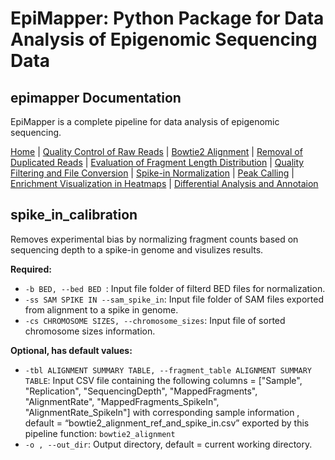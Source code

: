 # EpiMapper: Python Package for Data Analysis of Epigenomic Sequencing Data
## epimapper Documentation

EpiMapper is a complete pipeline for data analysis of epigenomic sequencing.


[Home](README.md) | [Quality Control of Raw Reads](docs/fastqc.md) | [Bowtie2 Alignment](docs/bowtie2_alignment.md) | [Removal of Duplicated Reads](docs/remove_duplicates.md) | [Evaluation of Fragment Length Distribution](docs/fragment_length.md) | [Quality Filtering and File Conversion](docs/filtering.md) | [Spike-in Normalization](docs/spike_in_calibration.md) | [Peak Calling](docs/peak_calling.md) | [Enrichment Visualization in Heatmaps](docs/heatmaps.md) | [Differential Analysis and Annotaion](docs/differential_analysis.md)

## spike_in_calibration
Removes experimental bias by normalizing fragment counts based on sequencing depth to a spike-in genome and visulizes results.

<p><strong>Required:</strong></p>
<ul>
  <li><code>-b BED, --bed BED </code>: Input file folder of filterd BED files for normalization. </li>

  <li><code>-ss SAM SPIKE IN --sam_spike_in</code>: Input file folder of SAM files exported from alignment to a spike in genome. </li>

  <li><code>-cs CHROMOSOME SIZES, --chromosome_sizes</code>: Input file of sorted chromosome sizes information. </li>

</ul>

<p><strong>Optional, has default values:</strong></p>
<ul>

  <li><code>-tbl ALIGNMENT SUMMARY TABLE, --fragment_table ALIGNMENT SUMMARY TABLE</code>: Input CSV file containing the following columns = ["Sample",	"Replication", "SequencingDepth", "MappedFragments", "AlignmentRate", "MappedFragments_SpikeIn",	"AlignmentRate_SpikeIn"] with corresponding sample information , default = “bowtie2_alignment_ref_and_spike_in.csv” exported by this pipeline function: <code>bowtie2_alignment</code> </li>

  <li><code>-o , --out_dir</code>: Output directory, default = current working directory. </li>

</ul>